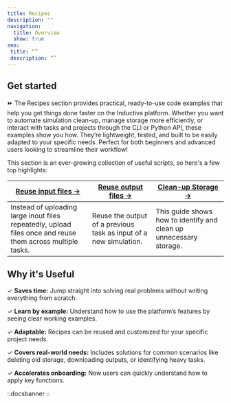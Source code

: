 ```yaml
---
title: Recipes
description: ""
navigation:
  title: Overview
  show: true
seo:
 title: “”
 description: “”
---
```


## Get started
⏩ The Recipes section provides practical, ready-to-use code examples that help you 
get things done faster on the Inductiva platform. Whether you want to automate simulation 
clean-up, manage storage more efficiently, or interact with tasks and projects through 
the CLI or Python API, these examples show you how. They’re lightweight, tested, and built 
to be easily adapted to your specific needs. Perfect for both beginners and advanced users 
looking to streamline their workflow!

This section is an ever-growing collection of useful scripts, so here's a few top highlights:

| **[Reuse input files →](/guides/recipes/reuse-files)** | **[Reuse output files →](/guides/recipes/reuse-files#how-to-reference-output-files)** | **[Clean-up Storage →](/guides/recipes/storage-related/)** | 
|---|---|---|
| Instead of uploading large inout files repeatedly, upload files once and reuse them across multiple tasks. | Reuse the output of a previous task as input of a new simulation. | This guide shows how to identify and clean up unnecessary storage. |


## Why it's Useful
✓ **Saves time:** Jump straight into solving real problems without writing everything from scratch.

✓ **Learn by example:** Understand how to use the platform’s features by seeing clear working examples.

✓ **Adaptable:** Recipes can be reused and customized for your specific project needs.

✓ **Covers real-world needs:** Includes solutions for common scenarios like deleting old storage, 
downloading outputs, or identifying heavy tasks.

✓ **Accelerates onboarding:** New users can quickly understand how to apply key functions.


::docsbanner
::
